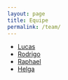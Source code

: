 ```yaml
---
layout: page
title: Equipe
permalink: /team/
---
```


* [Lucas](https://github.com/lucastaliberti)
* [Rodrigo](https://github.com/RodrigoZetha)
* [Raphael](https://github.com/raphaelcfa)
* [Helga](https://github.com/Helgazetha)
